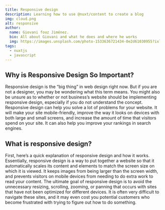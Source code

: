```yaml
---
title: Responsive design
description: Learning how to use @nuxt/content to create a blog
img: cloud.png
alt: responsive
author: 
  name: Giovani fouz Jiménez.
  bio: All about Giovani and what he does and where he works
  img: https://images.unsplash.com/photo-1533636721434-0e2d61030955?ixlib=rb-1.2.1&ixid=eyJhcHBfaWQiOjEyMDd9&auto=format&fit=crop&w=2550&q=80
tags: 
  - nuxtjs
  - javascript
---
```


## Why is Responsive Design So Important?

Responsive design is the “big thing” in web design right now. But if you are not a designer, you may be wondering what this term means. You might also be unsure as to whether or not business’s website should be implementing responsive design, especially if you do not understand the concept.
Responsive design can help you solve a lot of problems for your website. It will make your site mobile-friendly, improve the way it looks on devices with both large and small screens, and increase the amount of time that visitors spend on your site. It can also help you improve your rankings in search engines.

## What is responsive design?

First, here’s a quick explanation of responsive design and how it works. Essentially, responsive design is a way to put together a website so that it automatically scales its content and elements to match the screen size on which it is viewed. It keeps images from being larger than the screen width, and prevents visitors on mobile devices from needing to do extra work to read your content.
The ultimate goal of responsive design is to avoid the unnecessary resizing, scrolling, zooming, or panning that occurs with sites that have not been optimized for different devices. It is often very difficult to navigate these sites, and it may even cost you potential customers who become frustrated with trying to figure out how to do something.